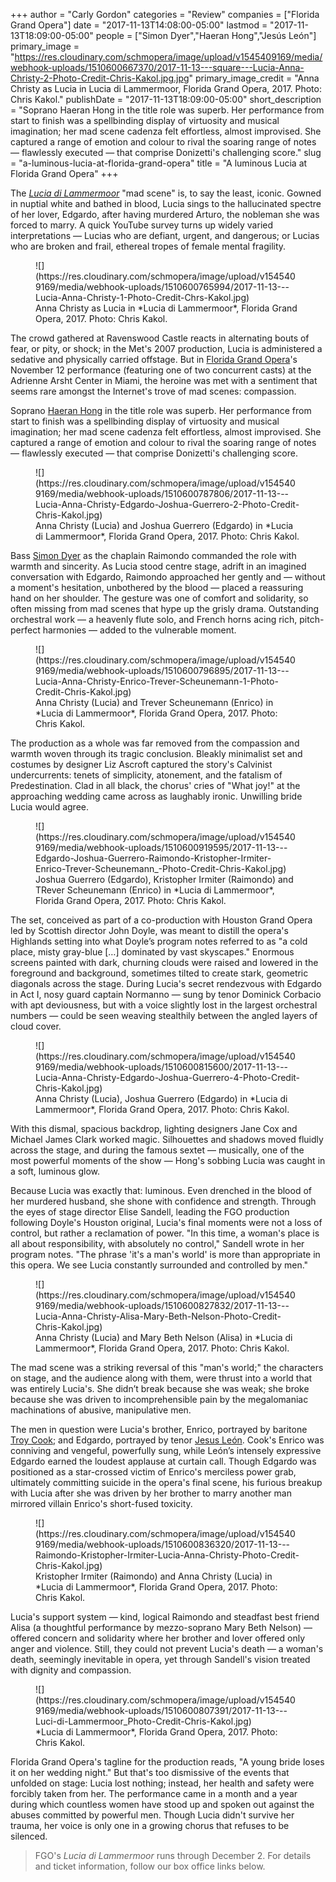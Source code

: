 +++
author = "Carly Gordon"
categories = "Review"
companies = ["Florida Grand Opera"]
date = "2017-11-13T14:08:00-05:00"
lastmod = "2017-11-13T18:09:00-05:00"
people = ["Simon Dyer","Haeran Hong","Jesús León"]
primary_image = "https://res.cloudinary.com/schmopera/image/upload/v1545409169/media/webhook-uploads/1510600667370/2017-11-13---square---Lucia-Anna-Christy-2-Photo-Credit-Chris-Kakol.jpg.jpg"
primary_image_credit = "Anna Christy as Lucia in Lucia di Lammermoor, Florida Grand Opera, 2017. Photo: Chris Kakol."
publishDate = "2017-11-13T18:09:00-05:00"
short_description = "Soprano Haeran Hong in the title role was superb. Her performance from start to finish was a spellbinding display of virtuosity and musical imagination; her mad scene cadenza felt effortless, almost improvised. She captured a range of emotion and colour to rival the soaring range of notes — flawlessly executed — that comprise Donizetti&#039;s challenging score."
slug = "a-luminous-lucia-at-florida-grand-opera"
title = "A luminous Lucia at Florida Grand Opera"
+++

The [*Lucia di Lammermoor*](http://tickets.fgo.org/Tickets/EventDetails.aspx?id=1592) "mad scene" is, to say the least, iconic. Gowned in nuptial white and bathed in blood, Lucia sings to the hallucinated spectre of her lover, Edgardo, after having murdered Arturo, the nobleman she was forced to marry. A quick YouTube survey turns up widely varied interpretations — Lucias who are defiant, urgent, and dangerous; or Lucias who are broken and frail, ethereal tropes of female mental fragility.

<figure data-type="image">
![](https://res.cloudinary.com/schmopera/image/upload/v1545409169/media/webhook-uploads/1510600765994/2017-11-13---Lucia-Anna-Christy-1-Photo-Credit-Chrs-Kakol.jpg)
<figcaption>Anna Christy as Lucia in *Lucia di Lammermoor*, Florida Grand Opera, 2017. Photo: Chris Kakol.</figcaption>
</figure>
 
The crowd gathered at Ravenswood Castle reacts in alternating bouts of fear, or pity, or shock; in the Met's 2007 production, Lucia is administered a sedative and physically carried offstage. But in [Florida Grand Opera](/scene/people/florida-grand-opera/)'s November 12 performance (featuring one of two concurrent casts) at the Adrienne Arsht Center in Miami, the heroine was met with a sentiment that seems rare amongst the Internet's trove of mad scenes: compassion.

Soprano [Haeran Hong](/scene/people/haeran-hong/) in the title role was superb. Her performance from start to finish was a spellbinding display of virtuosity and musical imagination; her mad scene cadenza felt effortless, almost improvised. She captured a range of emotion and colour to rival the soaring range of notes — flawlessly executed — that comprise Donizetti's challenging score.

<figure data-type="image">
![](https://res.cloudinary.com/schmopera/image/upload/v1545409169/media/webhook-uploads/1510600787806/2017-11-13---Lucia-Anna-Christy-Edgardo-Joshua-Guerrero-2-Photo-Credit-Chris-Kakol.jpg)
<figcaption>Anna Christy (Lucia) and Joshua Guerrero (Edgardo) in *Lucia di Lammermoor*, Florida Grand Opera, 2017. Photo: Chris Kakol.</figcaption>
</figure>
 
Bass [Simon Dyer](/scene/people/simon-dyer/) as the chaplain Raimondo commanded the role with warmth and sincerity. As Lucia stood centre stage, adrift in an imagined conversation with Edgardo, Raimondo approached her gently and — without a moment's hesitation, unbothered by the blood — placed a reassuring hand on her shoulder. The gesture was one of comfort and solidarity, so often missing from mad scenes that hype up the grisly drama. Outstanding orchestral work — a heavenly flute solo, and French horns acing rich, pitch-perfect harmonies — added to the vulnerable moment.

<figure data-type="image">
![](https://res.cloudinary.com/schmopera/image/upload/v1545409169/media/webhook-uploads/1510600796895/2017-11-13---Lucia-Anna-Christy-Enrico-Trever-Scheunemann-1-Photo-Credit-Chris-Kakol.jpg)
<figcaption>Anna Christy (Lucia) and Trever Scheunemann (Enrico) in *Lucia di Lammermoor*, Florida Grand Opera, 2017. Photo: Chris Kakol.</figcaption>
</figure>

The production as a whole was far removed from the compassion and warmth woven through its tragic conclusion. Bleakly minimalist set and costumes by designer Liz Ascroft captured the story's Calvinist undercurrents: tenets of simplicity, atonement, and the fatalism of Predestination. Clad in all black, the chorus' cries of "What joy!" at the approaching wedding came across as laughably ironic. Unwilling bride Lucia would agree.

<figure data-type="image">
![](https://res.cloudinary.com/schmopera/image/upload/v1545409169/media/webhook-uploads/1510600919595/2017-11-13---Edgardo-Joshua-Guerrero-Raimondo-Kristopher-Irmiter-Enrico-Trever-Scheunemann_-Photo-Credit-Chris-Kakol.jpg)
<figcaption>Joshua Guerrero (Edgardo), Kristopher Irmiter (Raimondo) and TRever Scheunemann (Enrico) in *Lucia di Lammermoor*, Florida Grand Opera, 2017. Photo: Chris Kakol.</figcaption>
</figure>
 
The set, conceived as part of a co-production with Houston Grand Opera led by Scottish director John Doyle, was meant to distill the opera's Highlands setting into what Doyle’s program notes referred to as "a cold place, misty gray-blue […] dominated by vast skyscapes." Enormous screens painted with dark, churning clouds were raised and lowered in the foreground and background, sometimes tilted to create stark, geometric diagonals across the stage. During Lucia's secret rendezvous with Edgardo in Act I, nosy guard captain Normanno — sung by tenor Dominick Corbacio with apt deviousness, but with a voice slightly lost in the largest orchestral numbers — could be seen weaving stealthily between the angled layers of cloud cover.

<figure data-type="image">
![](https://res.cloudinary.com/schmopera/image/upload/v1545409169/media/webhook-uploads/1510600815600/2017-11-13---Lucia-Anna-Christy-Edgardo-Joshua-Guerrero-4-Photo-Credit-Chris-Kakol.jpg)
<figcaption>Anna Christy (Lucia), Joshua Guerrero (Edgardo) in *Lucia di Lammermoor*, Florida Grand Opera, 2017. Photo: Chris Kakol.</figcaption>
</figure>

With this dismal, spacious backdrop, lighting designers Jane Cox and Michael James Clark worked magic. Silhouettes and shadows moved fluidly across the stage, and during the famous sextet — musically, one of the most powerful moments of the show — Hong's sobbing Lucia was caught in a soft, luminous glow.

Because Lucia was exactly that: luminous. Even drenched in the blood of her murdered husband, she shone with confidence and strength. Through the eyes of stage director Elise Sandell, leading the FGO production following Doyle's Houston original, Lucia's final moments were not a loss of control, but rather a reclamation of power. "In this time, a woman's place is all about responsibility, with absolutely no control," Sandell wrote in her program notes. "The phrase 'it's a man's world' is more than appropriate in this opera. We see Lucia constantly surrounded and controlled by men."

<figure data-type="image">
![](https://res.cloudinary.com/schmopera/image/upload/v1545409169/media/webhook-uploads/1510600827832/2017-11-13---Lucia-Anna-Christy-Alisa-Mary-Beth-Nelson-Photo-Credit-Chris-Kakol.jpg)
<figcaption>Anna Christy (Lucia) and Mary Beth Nelson (Alisa) in *Lucia di Lammermoor*, Florida Grand Opera, 2017. Photo: Chris Kakol.</figcaption>
</figure>

The mad scene was a striking reversal of this "man's world;" the characters on stage, and the audience along with them, were thrust into a world that was entirely Lucia's. She didn’t break because she was weak; she broke because she was driven to incomprehensible pain by the megalomaniac machinations of abusive, manipulative men.

The men in question were Lucia's brother, Enrico, portrayed by baritone [Troy Cook](/scene/people/troy-cook/); and Edgardo, portrayed by tenor [Jesus León](/scene/people/jesus-leon/). Cook's Enrico was conniving and vengeful, powerfully sung, while León’s intensely expressive Edgardo earned the loudest applause at curtain call. Though Edgardo was positioned as a star-crossed victim of Enrico's merciless power grab, ultimately committing suicide in the opera's final scene, his furious breakup with Lucia after she was driven by her brother to marry another man mirrored villain Enrico's short-fused toxicity.

<figure data-type="image">
![](https://res.cloudinary.com/schmopera/image/upload/v1545409169/media/webhook-uploads/1510600836320/2017-11-13---Raimondo-Kristopher-Irmiter-Lucia-Anna-Christy-Photo-Credit-Chris-Kakol.jpg)
<figcaption>Kristopher Irmiter (Raimondo) and Anna Christy (Lucia) in *Lucia di Lammermoor*, Florida Grand Opera, 2017. Photo: Chris Kakol.</figcaption>
</figure>

Lucia's support system — kind, logical Raimondo and steadfast best friend Alisa (a thoughtful performance by mezzo-soprano Mary Beth Nelson) — offered concern and solidarity where her brother and lover offered only anger and violence. Still, they could not prevent Lucia's death — a woman's death, seemingly inevitable in opera, yet through Sandell's vision treated with dignity and compassion.

<figure data-type="image">
![](https://res.cloudinary.com/schmopera/image/upload/v1545409169/media/webhook-uploads/1510600807391/2017-11-13---Luci-di-Lammermoor_Photo-Credit-Chris-Kakol.jpg)
<figcaption>*Lucia di Lammermoor*, Florida Grand Opera, 2017. Photo: Chris Kakol.</figcaption>
</figure>

Florida Grand Opera's tagline for the production reads, "A young bride loses it on her wedding night." But that's too dismissive of the events that unfolded on stage: Lucia lost nothing; instead, her health and safety were forcibly taken from her. The performance came in a month and a year during which countless women have stood up and spoken out against the abuses committed by powerful men. Though Lucia didn't survive her trauma, her voice is only one in a growing chorus that refuses to be silenced.

>FGO's *Lucia di Lammermoor* runs through December 2. For details and ticket information, follow our box office links below.
